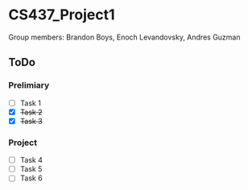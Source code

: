 # CS437_Project1

Group members:
Brandon Boys,
Enoch Levandovsky,
Andres Guzman

## ToDo
### Prelimiary
- [ ] Task 1
- [x] <s>Task 2</s>
- [x] <s>Task 3</s>
### Project
- [ ] Task 4
- [ ] Task 5
- [ ] Task 6
